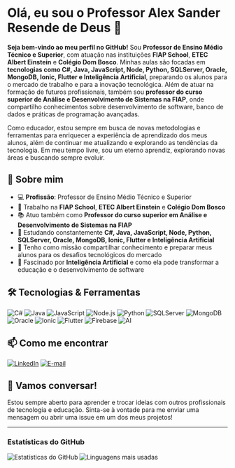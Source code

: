 # Olá, eu sou o Professor Alex Sander Resende de Deus 👋

**Seja bem-vindo ao meu perfil no GitHub!** Sou **Professor de Ensino Médio Técnico e Superior**, com atuação nas instituições **FIAP School**, **ETEC Albert Einstein** e **Colégio Dom Bosco**. Minhas aulas são focadas em **tecnologias como C#, Java, JavaScript, Node, Python, SQLServer, Oracle, MongoDB, Ionic, Flutter e Inteligência Artificial**, preparando os alunos para o mercado de trabalho e para a inovação tecnológica. Além de atuar na formação de futuros profissionais, também sou **professor do curso superior de Análise e Desenvolvimento de Sistemas na FIAP**, onde compartilho conhecimentos sobre desenvolvimento de software, banco de dados e práticas de programação avançadas.

Como educador, estou sempre em busca de novas metodologias e ferramentas para enriquecer a experiência de aprendizado dos meus alunos, além de continuar me atualizando e explorando as tendências da tecnologia. Em meu tempo livre, sou um eterno aprendiz, explorando novas áreas e buscando sempre evoluir.

## 🚀 Sobre mim

- 💻 **Profissão**: Professor de Ensino Médio Técnico e Superior
- 🏫 Trabalho na **FIAP School**, **ETEC Albert Einstein** e **Colégio Dom Bosco**
- 📚 Atuo também como **Professor do curso superior em Análise e Desenvolvimento de Sistemas na FIAP**
- 🌱 Estudando constantemente **C#, Java, JavaScript, Node, Python, SQLServer, Oracle, MongoDB, Ionic, Flutter e Inteligência Artificial**
- 👯 Tenho como missão compartilhar conhecimento e preparar meus alunos para os desafios tecnológicos do mercado
- 🤖 Fascinado por **Inteligência Artificial** e como ela pode transformar a educação e o desenvolvimento de software

## 🛠️ Tecnologias & Ferramentas

![C#](https://img.shields.io/badge/C%23-239120?style=for-the-badge&logo=c-sharp&logoColor=white)
![Java](https://img.shields.io/badge/Java-007396?style=for-the-badge&logo=java&logoColor=white)
![JavaScript](https://img.shields.io/badge/JavaScript-F7DF1E?style=for-the-badge&logo=javascript&logoColor=black)
![Node.js](https://img.shields.io/badge/Node.js-339933?style=for-the-badge&logo=node.js&logoColor=white)
![Python](https://img.shields.io/badge/Python-3776AB?style=for-the-badge&logo=python&logoColor=white)
![SQLServer](https://img.shields.io/badge/SQL_Server-CC2927?style=for-the-badge&logo=microsoft-sql-server&logoColor=white)
![MongoDB](https://img.shields.io/badge/MongoDB-47A248?style=for-the-badge&logo=mongodb&logoColor=white)
![Oracle](https://img.shields.io/badge/Oracle-F80000?style=for-the-badge&logo=oracle&logoColor=white)
![Ionic](https://img.shields.io/badge/Ionic-3880FF?style=for-the-badge&logo=ionic&logoColor=white)
![Flutter](https://img.shields.io/badge/Flutter-02569B?style=for-the-badge&logo=flutter&logoColor=white)
![Firebase](https://img.shields.io/badge/Firebase-FFCA28?style=for-the-badge&logo=firebase&logoColor=white)
![AI](https://img.shields.io/badge/AI-FF6F00?style=for-the-badge&logo=ai&logoColor=white)

## 📫 Como me encontrar

[![LinkedIn](https://img.shields.io/badge/LinkedIn-0077B5?style=for-the-badge&logo=linkedin&logoColor=white)](https://www.linkedin.com/in/alexsanderresende)
[![E-mail](https://img.shields.io/badge/E--mail-0078D4?style=for-the-badge&logo=microsoft-outlook&logoColor=white)](mailto:profalex.deus@fiap.com.br)

## 💬 Vamos conversar!

Estou sempre aberto para aprender e trocar ideias com outros profissionais de tecnologia e educação. Sinta-se à vontade para me enviar uma mensagem ou abrir uma issue em um dos meus projetos!


---

### Estatísticas do GitHub

![Estatísticas do GitHub](https://github-readme-stats.vercel.app/api?username=profalexresende&show_icons=true&theme=radical)
![Linguagens mais usadas](https://github-readme-stats.vercel.app/api/top-langs/?username=profalexresende&layout=compact&theme=radical)
